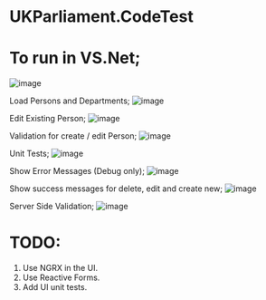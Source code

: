 # UKParliament.CodeTest

# To run in VS.Net;
![image](https://github.com/user-attachments/assets/8710bc30-cddd-48d0-b00b-f3a8caf19c56)

Load Persons and Departments;
![image](https://github.com/user-attachments/assets/57364ad2-593e-4fb7-b0e5-8d00d815edc4)

Edit Existing Person;
![image](https://github.com/user-attachments/assets/e2bac05e-7d2d-4e32-b2be-4755b7986e17)

Validation for create / edit Person;
![image](https://github.com/user-attachments/assets/7a0cdb12-710b-4d42-b191-363ba9b9b980)

Unit Tests;
![image](https://github.com/user-attachments/assets/19ecc451-0f84-4e68-99dd-d9924209caee)

Show Error Messages (Debug only);
![image](https://github.com/user-attachments/assets/55b74dbf-702a-49ee-9193-00f381a1a90a)

Show success messages for delete, edit and create new;
![image](https://github.com/user-attachments/assets/9a28194c-7cb5-4f0b-9d7b-6828fbc912fb)

Server Side Validation;
![image](https://github.com/user-attachments/assets/7512fec7-1687-44c8-a8cd-0a9338873ffe)


# TODO:
<ol>
  <li>Use NGRX in the UI.</li>
  <li>Use Reactive Forms.</li>
  <li>Add UI unit tests.</li>
</ol>





